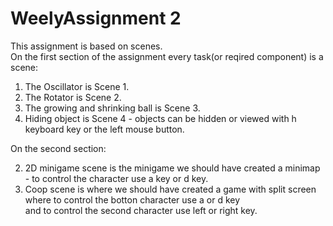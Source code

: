 <h1 class="code-line" data-line-start=0 data-line-end=1 ><a id="WeelyAssignment_2_0"></a>WeelyAssignment 2</h1>
<p class="has-line-data" data-line-start="1" data-line-end="3">This assignment is based on scenes.<br>
On the first section of the assignment every task(or reqired component) is a scene:</p>
<ol>
<li class="has-line-data" data-line-start="3" data-line-end="4">The Oscillator is Scene 1.</li>
<li class="has-line-data" data-line-start="4" data-line-end="5">The Rotator is Scene 2.</li>
<li class="has-line-data" data-line-start="5" data-line-end="6">The growing and shrinking ball is Scene 3.</li>
<li class="has-line-data" data-line-start="6" data-line-end="8">Hiding object is Scene 4 - objects can be hidden or viewed with h keyboard key or the left mouse button.</li>
</ol>
<p class="has-line-data" data-line-start="8" data-line-end="9">On the second section:</p>
<ol start="2">
<li class="has-line-data" data-line-start="9" data-line-end="10">2D minigame scene is the minigame we should have created a minimap - to control the character use a key or d key.</li>
<li class="has-line-data" data-line-start="10" data-line-end="12">Coop scene is where we should have created a game with split screen where to control the botton character use a or d key<br>
and to control the second character use left or right key.</li>
</ol>
